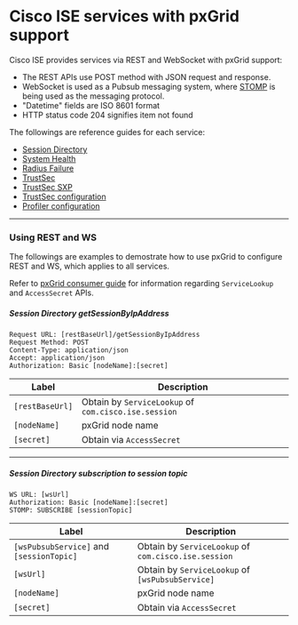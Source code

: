 # Cisco ISE services with pxGrid support

Cisco ISE provides services via REST and WebSocket with pxGrid support:
- The REST APIs use POST method with JSON request and response.
- WebSocket is used as a Pubsub messaging system, where [STOMP](https://stomp.github.io/) is being used as the messaging protocol.
- "Datetime" fields are ISO 8601 format
- HTTP status code 204 signifies item not found

The followings are reference guides for each service:
- [Session Directory](service-session)
- [System Health](service-system-health)
- [Radius Failure](service-radius-failure)
- [TrustSec](service-trustsec)
- [TrustSec SXP](service-sxp)
- [TrustSec configuration](service-config-trustsec)
- [Profiler configuration](service-config-profiler)

---

### Using REST and WS 

The followings are examples to demostrate how to use pxGrid to configure REST and WS, which applies to all services.

Refer to [pxGrid consumer guide](pxgrid-consumer) for information regarding `ServiceLookup` and `AccessSecret` APIs.

##### Session Directory getSessionByIpAddress
```
Request URL: [restBaseUrl]/getSessionByIpAddress
Request Method: POST
Content-Type: application/json
Accept: application/json
Authorization: Basic [nodeName]:[secret]
```

| Label | Description |
| ----- | ----------- |
| `[restBaseUrl]` | Obtain by `ServiceLookup` of `com.cisco.ise.session` |
| `[nodeName]` | pxGrid node name |
| `[secret]` | Obtain via `AccessSecret` |

---

##### Session Directory subscription to session topic
```
WS URL: [wsUrl]
Authorization: Basic [nodeName]:[secret]
STOMP: SUBSCRIBE [sessionTopic]
```

| Label | Description |
| ----- | ----------- |
| `[wsPubsubService]` and `[sessionTopic]` | Obtain by `ServiceLookup` of `com.cisco.ise.session` |
| `[wsUrl]` | Obtain by `ServiceLookup` of `[wsPubsubService]` |
| `[nodeName]` | pxGrid node name |
| `[secret]` | Obtain via `AccessSecret` |
